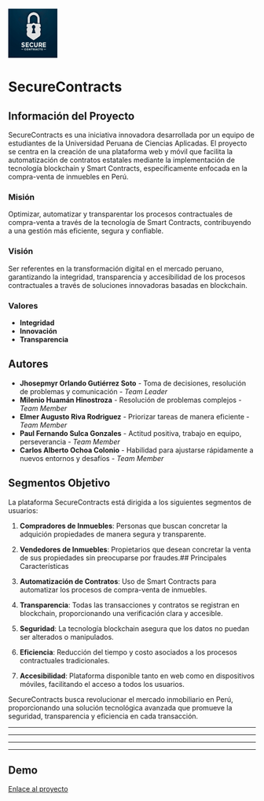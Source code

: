 
![Logo](./asset/img/logo.svg)

# SecureContracts

## Información del Proyecto

SecureContracts es una iniciativa innovadora desarrollada por un equipo de estudiantes de la Universidad Peruana de Ciencias Aplicadas. El proyecto se centra en la creación de una plataforma web y móvil que facilita la automatización de contratos estatales mediante la implementación de tecnología blockchain y Smart Contracts, específicamente enfocada en la compra-venta de inmuebles en Perú.

### Misión

Optimizar, automatizar y transparentar los procesos contractuales de compra-venta a través de la tecnología de Smart Contracts, contribuyendo a una gestión más eficiente, segura y confiable.

### Visión

Ser referentes en la transformación digital en el mercado peruano, garantizando la integridad, transparencia y accesibilidad de los procesos contractuales a través de soluciones innovadoras basadas en blockchain.

### Valores

- **Integridad**
- **Innovación**
- **Transparencia**

## Autores

- **Jhosepmyr Orlando Gutiérrez Soto** - Toma de decisiones, resolución de problemas y comunicación - *Team Leader*
- **Milenio Huamán Hinostroza** - Resolución de problemas complejos - *Team Member*
- **Elmer Augusto Riva Rodriguez** - Priorizar tareas de manera eficiente - *Team Member*
- **Paul Fernando Sulca Gonzales** - Actitud positiva, trabajo en equipo, perseverancia - *Team Member*
- **Carlos Alberto Ochoa Colonio** - Habilidad para ajustarse rápidamente a nuevos entornos y desafíos - *Team Member*


## Segmentos Objetivo

La plataforma SecureContracts está dirigida a los siguientes segmentos de usuarios:

1. **Compradores de Inmuebles**: Personas que buscan concretar la adquición propiedades de manera segura y transparente.
2. **Vendedores de Inmuebles**: Propietarios que desean concretar la  venta de sus propiedades sin preocuparse por fraudes.## Principales Características

1. **Automatización de Contratos**: Uso de Smart Contracts para automatizar los procesos de compra-venta de inmuebles.
2. **Transparencia**: Todas las transacciones y contratos se registran en blockchain, proporcionando una verificación clara y accesible.
3. **Seguridad**: La tecnología blockchain asegura que los datos no puedan ser alterados o manipulados.
4. **Eficiencia**: Reducción del tiempo y costo asociados a los procesos contractuales tradicionales.
5. **Accesibilidad**: Plataforma disponible tanto en web como en dispositivos móviles, facilitando el acceso a todos los usuarios.

SecureContracts busca revolucionar el mercado inmobiliario en Perú, proporcionando una solución tecnológica avanzada que promueve la seguridad, transparencia y eficiencia en cada transacción.

---
---
---
---
## Demo

[Enlace al proyecto](https://secure-contracts.netlify.app/)

